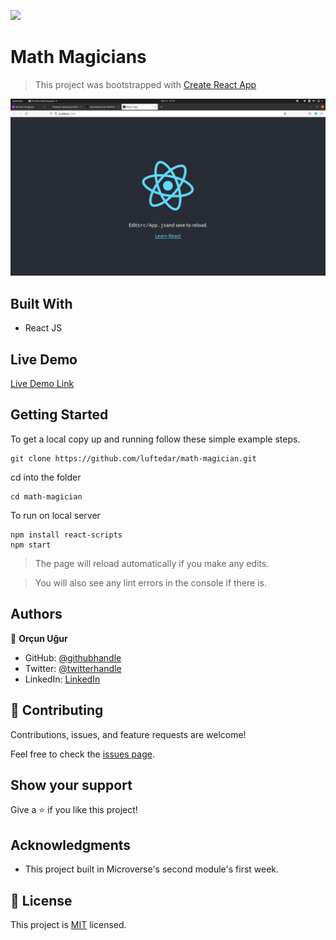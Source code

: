 ![](https://img.shields.io/badge/Microverse-blueviolet)

# Math Magicians

> This project was bootstrapped with [Create React App](https://github.com/facebook/create-react-app)

![screenshot](./app_screenshot.png)

## Built With

- React JS

## Live Demo

[Live Demo Link](https://luftedar.github.io/math-magician/)


## Getting Started

To get a local copy up and running follow these simple example steps.

```
git clone https://github.com/luftedar/math-magician.git
```

cd into the folder

```
cd math-magician
```

To run on local server

```
npm install react-scripts
npm start
```

> The page will reload automatically if you make any edits.

> You will also see any lint errors in the console if there is.

## Authors

👤 **Orçun Uğur**

- GitHub: [@githubhandle](https://github.com/luftedar)
- Twitter: [@twitterhandle](https://twitter.com/OrcunUgur2)
- LinkedIn: [LinkedIn](https://www.linkedin.com/in/or%C3%A7un-u%C4%9Fur-089148181/)


## 🤝 Contributing

Contributions, issues, and feature requests are welcome!

Feel free to check the [issues page](../../issues/).

## Show your support

Give a ⭐️ if you like this project!

## Acknowledgments

- This project built in Microverse's second module's first week.

## 📝 License

This project is [MIT](./MIT.md) licensed.
